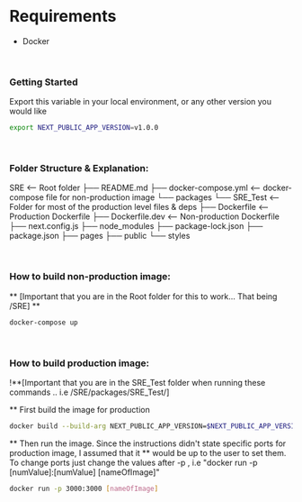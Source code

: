 <br/>

# Requirements 

- Docker

<br/>

### Getting Started

Export this variable in your local environment, or any other version you would like 

```bash
export NEXT_PUBLIC_APP_VERSION=v1.0.0
```
<br/>

### Folder Structure & Explanation:

SRE <-- Root folder 
├── README.md
├── docker-compose.yml <-- docker-compose file for non-production image
└── packages
    └── SRE_Test <-- Folder for most of the production level files & deps
        ├── Dockerfile <-- Production Dockerfile
        ├── Dockerfile.dev <-- Non-production Dockerfile
        ├── next.config.js
        ├── node_modules
        ├── package-lock.json
        ├── package.json
        ├── pages
        ├── public
        └── styles

<br/>

### How to build non-production image:
** [Important that you are in the Root folder for this to work... That being /SRE] **

```bash
docker-compose up
```

<br/>

### How to build production image:
!**[Important that you are in the SRE_Test folder when running these commands .. i.e /SRE/packages/SRE_Test/]

** First build the image for production
```bash
docker build --build-arg NEXT_PUBLIC_APP_VERSION=$NEXT_PUBLIC_APP_VERSION -f Dockerfile -t [nameOfImage] .
```

** Then run the image. Since the instructions didn't state specific ports for production image, I assumed that it 
** would be up to the user to set them.  To change ports just change the values after -p , i.e "docker run -p [numValue]:[numValue] [nameOfImage]"
```bash
docker run -p 3000:3000 [nameOfImage] 
```
<br/>